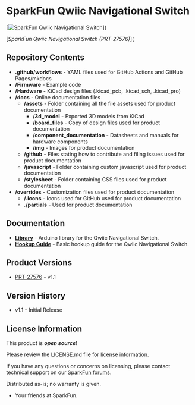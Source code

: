 SparkFun Qwiic Navigational Switch
========================================

[![SparkFun Qwiic Navigational Switch](https://cdn.sparkfun.com/r/600-600/assets/parts/2/8/8/0/0/PRT-27576-Qwiic-Navigation-Switch-Feature.jpg)](

[*SparkFun Qwiic Navigational Switch (PRT-27576)*](

<Basic description of the part.>



Repository Contents
-------------------

* **.github/workflows** - YAML files used for GitHub Actions and GitHub Pages/mkdocs
* **/Firmware** - Example code
* **/Hardware** - KiCad design files (.kicad_pcb, .kicad_sch, .kicad_pro)
* **/docs** - Online documentation files
  * **/assets** - Folder containing all the file assets used for product documentation
    * **/3d_model** - Exported 3D models from KiCad
    * **/board_files** - Copy of design files used for product documentation
    * **/component_documentation** - Datasheets and manuals for hardware components
    * **/img** - Images for product documentation
  * **/github** - Files stating how to contribute and filing issues used for product documentation
  * **/javascript** - Folder containing custom javascript used for product documentation
  * **/stylesheet** - Folder containing CSS files used for product documentation
* **/overrides** - Customization files used for product documentation
  * **/.icons** - Icons used for GitHub used for product documentation
  * **./partials** - Used for product documentation



Documentation
--------------
* **[Library](https://github.com/sparkfun/SparkFun_I2C_Expander_Arduino_Library)** - Arduino library for the Qwiic Navigational Switch.
* **[Hookup Guide](https://docs.sparkfun.com/SparkFun_Qwiic_Navigation_Switch/)** - Basic hookup guide for the Qwiic Navigational Switch.



Product Versions
----------------
* [PRT-27576](https://www.sparkfun.com/products/27576) - v1.1



Version History
---------------
* v1.1 - Initial Release


License Information
-------------------

This product is _**open source**_!

Please review the LICENSE.md file for license information.

If you have any questions or concerns on licensing, please contact technical support on our [SparkFun forums](https://forum.sparkfun.com/viewforum.php?f=152).

Distributed as-is; no warranty is given.

- Your friends at SparkFun.

_<COLLABORATION CREDIT>_
